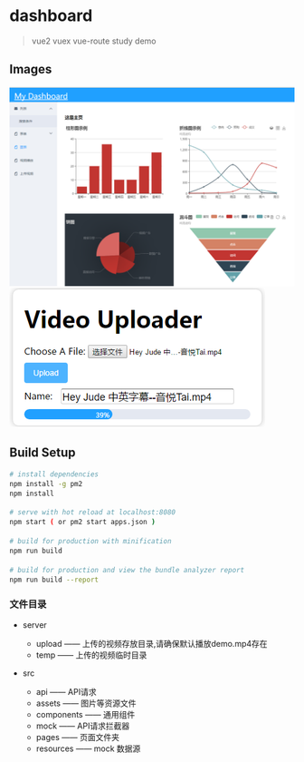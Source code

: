 # dashboard

> vue2 vuex vue-route study demo

Images
------

![dashborad home](static/demo1.png "dashborad demo")
![upload video](static/demo2.png "upload big file!")

## Build Setup

``` bash
# install dependencies
npm install -g pm2
npm install

# serve with hot reload at localhost:8080
npm start ( or pm2 start apps.json )  

# build for production with minification
npm run build

# build for production and view the bundle analyzer report
npm run build --report
```

### 文件目录
+ server
  - upload —— 上传的视频存放目录,请确保默认播放demo.mp4存在
  - temp —— 上传的视频临时目录

+ src
  - api —— API请求
  - assets —— 图片等资源文件
  - components —— 通用组件
  - mock —— API请求拦截器
  - pages —— 页面文件夹
  - resources —— mock 数据源
